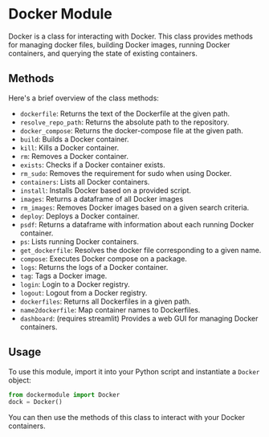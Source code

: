 # Docker Module

Docker is a class for interacting with Docker. This class provides methods for managing docker files, building Docker images, running Docker containers, and querying the state of existing containers.

## Methods

Here's a brief overview of the class methods:

- `dockerfile`: Returns the text of the Dockerfile at the given path.
- `resolve_repo_path`: Returns the absolute path to the repository.
- `docker_compose`: Returns the docker-compose file at the given path. 
- `build`: Builds a Docker container.
- `kill`: Kills a Docker container.
- `rm`: Removes a Docker container.
- `exists`: Checks if a Docker container exists.
- `rm_sudo`: Removes the requirement for sudo when using Docker.
- `containers`: Lists all Docker containers.
- `install`: Installs Docker based on a provided script.
- `images`: Returns a dataframe of all Docker images
- `rm_images`: Removes Docker images based on a given search criteria.
- `deploy`: Deploys a Docker container.
- `psdf`: Returns a dataframe with information about each running Docker container.
- `ps`: Lists running Docker containers.
- `get_dockerfile`: Resolves the docker file corresponding to a given name.
- `compose`: Executes Docker compose on a package.
- `logs`: Returns the logs of a Docker container.
- `tag`: Tags a Docker image.
- `login`: Login to a Docker registry.
- `logout`: Logout from a Docker registry.
- `dockerfiles`: Returns all Dockerfiles in a given path.
- `name2dockerfile`: Map container names to Dockerfiles.
- `dashboard`: (requires streamlit) Provides a web GUI for managing Docker containers.

## Usage

To use this module, import it into your Python script and instantiate a `Docker` object:

```python
from dockermodule import Docker
dock = Docker()
``` 

You can then use the methods of this class to interact with your Docker containers.
